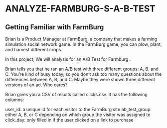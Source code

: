 # ANALYZE-FARMBURG-S-A-B-TEST
## Getting Familiar with FarmBurg
Brian is a Product Manager at FarmBurg, a company that makes a farming simulation social network game. In the FarmBurg game, you can plow, plant, and harvest different crops.

In this project, We will analysis for an A/B Test for Farmburg .

Brian tells you that he ran an A/B test with three different groups: A, B, and C. You’re kind of busy today, so you don’t ask too many questions about the differences between A, B, and C. Maybe they were shown three different versions of an ad. Who cares?


Brian gives you a CSV of results called clicks.csv. It has the following columns:

user_id: a unique id for each visitor to the FarmBurg site
ab_test_group: either A, B, or C depending on which group the visitor was assigned to
click_day: only filled in if the user clicked on a link to purchase
